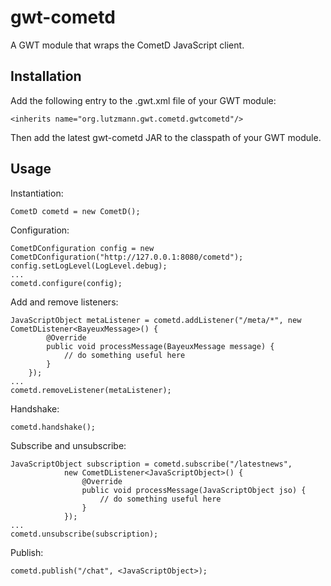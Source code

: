 gwt-cometd
==========

A GWT module that wraps the CometD JavaScript client.


Installation
------------

Add the following entry to the .gwt.xml file of your GWT module:

	<inherits name="org.lutzmann.gwt.cometd.gwtcometd"/>

Then add the latest gwt-cometd JAR to the classpath of your GWT module.


Usage
-----

Instantiation:

	CometD cometd = new CometD();


Configuration:

	CometDConfiguration config = new CometDConfiguration("http://127.0.0.1:8080/cometd");
	config.setLogLevel(LogLevel.debug);
	...
	cometd.configure(config);


Add and remove listeners:

	JavaScriptObject metaListener = cometd.addListener("/meta/*", new CometDListener<BayeuxMessage>() {
			@Override
			public void processMessage(BayeuxMessage message) {
				// do something useful here
			}
		});
	...
	cometd.removeListener(metaListener);


Handshake:

	cometd.handshake();


Subscribe and unsubscribe:

	JavaScriptObject subscription = cometd.subscribe("/latestnews",
				new CometDListener<JavaScriptObject>() {
					@Override
					public void processMessage(JavaScriptObject jso) {
						// do something useful here
					}
				});
	...
	cometd.unsubscribe(subscription);


Publish:

	cometd.publish("/chat", <JavaScriptObject>);
